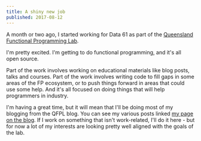 ```yaml
---
title: A shiny new job
published: 2017-08-12
---
```


A month or two ago, I started working for Data 61 as part of the [Queensland Functional Programming Lab](https://qfpl.io).

I'm pretty excited.
I'm getting to do functional programming, and it's all open source.

Part of the work involves working on educational materials like blog posts, talks and courses.
Part of the work involves writing code to fill gaps in some areas of the FP ecosystem, or to push things forward in areas that could use some help.
And it's all focused on doing things that will help programmers in industry.

I'm having a great time, but it will mean that I'll be doing most of my blogging from the QFPL blog.
You can see my various posts linked [my page on the blog](https://blog.qfpl.io/people/dlaing/).
If I work on something that isn't work-related, I'll do it here - but for now a lot of my interests are looking pretty well aligned with the goals of the lab.
